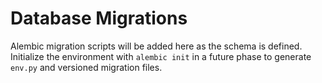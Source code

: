# Database Migrations

Alembic migration scripts will be added here as the schema is defined. Initialize the environment
with `alembic init` in a future phase to generate `env.py` and versioned migration files.
